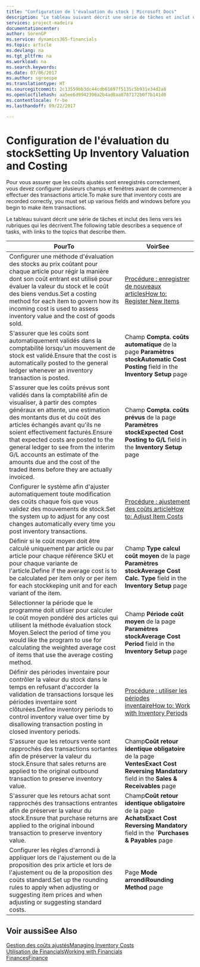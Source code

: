 ```yaml
---
title: "Configuration de l'évaluation du stock | Microsoft Docs"
description: "Le tableau suivant décrit une série de tâches et inclut des liens vers les rubriques qui les décrivent."
services: project-madeira
documentationcenter: 
author: SorenGP
ms.service: dynamics365-financials
ms.topic: article
ms.devlang: na
ms.tgt_pltfrm: na
ms.workload: na
ms.search.keywords: 
ms.date: 07/06/2017
ms.author: sgroespe
ms.translationtype: HT
ms.sourcegitcommit: 2c13559bb3dc44cdb61697f5135c5b931e34d2a8
ms.openlocfilehash: aa5ee6d9942390a2b4ad0aa8787172b0f7b141d0
ms.contentlocale: fr-be
ms.lasthandoff: 09/22/2017

---
```

# <a name="setting-up-inventory-valuation-and-costing"></a><span data-ttu-id="808a9-103">Configuration de l'évaluation du stock</span><span class="sxs-lookup"><span data-stu-id="808a9-103">Setting Up Inventory Valuation and Costing</span></span>
<span data-ttu-id="808a9-104">Pour vous assurer que les coûts ajustés sont enregistrés correctement, vous devez configurer plusieurs champs et fenêtres avant de commencer à effectuer des transactions article.</span><span class="sxs-lookup"><span data-stu-id="808a9-104">To make sure that inventory costs are recorded correctly, you must set up various fields and windows before you begin to make item transactions.</span></span>

<span data-ttu-id="808a9-105">Le tableau suivant décrit une série de tâches et inclut des liens vers les rubriques qui les décrivent.</span><span class="sxs-lookup"><span data-stu-id="808a9-105">The following table describes a sequence of tasks, with links to the topics that describe them.</span></span>

|<span data-ttu-id="808a9-106">**Pour**</span><span class="sxs-lookup"><span data-stu-id="808a9-106">**To**</span></span>|<span data-ttu-id="808a9-107">**Voir**</span><span class="sxs-lookup"><span data-stu-id="808a9-107">**See**</span></span>|  
|------------|-------------|  
|<span data-ttu-id="808a9-108">Configurer une méthode d'évaluation des stocks au prix coûtant pour chaque article pour régir la manière dont son coût entrant est utilisé pour évaluer la valeur du stock et le coût des biens vendus.</span><span class="sxs-lookup"><span data-stu-id="808a9-108">Set a costing method for each item to govern how its incoming cost is used to assess inventory value and the cost of goods sold.</span></span>|[<span data-ttu-id="808a9-109">Procédure : enregistrer de nouveaux articles</span><span class="sxs-lookup"><span data-stu-id="808a9-109">How to: Register New Items</span></span>](inventory-how-register-new-items.md)|  
|<span data-ttu-id="808a9-110">S'assurer que les coûts sont automatiquement validés dans la comptabilité lorsqu'un mouvement de stock est validé.</span><span class="sxs-lookup"><span data-stu-id="808a9-110">Ensure that the cost is automatically posted to the general ledger whenever an inventory transaction is posted.</span></span>|<span data-ttu-id="808a9-111">Champ **Compta. coûts automatique** de la page **Paramètres stock**</span><span class="sxs-lookup"><span data-stu-id="808a9-111">**Automatic Cost Posting** field in the **Inventory Setup** page</span></span>|  
|<span data-ttu-id="808a9-112">S'assurer que les coûts prévus sont validés dans la comptabilité afin de visualiser, à partir des comptes généraux en attente, une estimation des montants dus et du coût des articles échangés avant qu'ils ne soient effectivement facturés.</span><span class="sxs-lookup"><span data-stu-id="808a9-112">Ensure that expected costs are posted to the general ledger to see from the interim G/L accounts an estimate of the amounts due and the cost of the traded items before they are actually invoiced.</span></span>|<span data-ttu-id="808a9-113">Champ **Compta. coûts prévus** de la page **Paramètres stock**</span><span class="sxs-lookup"><span data-stu-id="808a9-113">**Expected Cost Posting to G/L** field in the **Inventory Setup** page</span></span>|  
|<span data-ttu-id="808a9-114">Configurer le système afin d'ajuster automatiquement toute modification des coûts chaque fois que vous validez des mouvements de stock.</span><span class="sxs-lookup"><span data-stu-id="808a9-114">Set the system up to adjust for any cost changes automatically every time you post inventory transactions.</span></span>|[<span data-ttu-id="808a9-115">Procédure : ajustement des coûts article</span><span class="sxs-lookup"><span data-stu-id="808a9-115">How to: Adjust Item Costs</span></span>](inventory-how-adjust-item-costs.md)|  
|<span data-ttu-id="808a9-116">Définir si le coût moyen doit être calculé uniquement par article ou par article pour chaque référence SKU et pour chaque variante de l'article.</span><span class="sxs-lookup"><span data-stu-id="808a9-116">Define if the average cost is to be calculated per item only or per item for each stockkeping unit and for each variant of the item.</span></span>|<span data-ttu-id="808a9-117">Champ **Type calcul coût moyen** de la page **Paramètres stock**</span><span class="sxs-lookup"><span data-stu-id="808a9-117">**Average Cost Calc. Type** field in the **Inventory Setup** page</span></span>|  
|<span data-ttu-id="808a9-118">Sélectionner la période que le programme doit utiliser pour calculer le coût moyen pondéré des articles qui utilisent la méthode évaluation stock Moyen.</span><span class="sxs-lookup"><span data-stu-id="808a9-118">Select the period of time you would like the program to use for calculating the weighted average cost of items that use the average costing method.</span></span>|<span data-ttu-id="808a9-119">Champ **Période coût moyen** de la page **Paramètres stock**</span><span class="sxs-lookup"><span data-stu-id="808a9-119">**Average Cost Period** field in the **Inventory Setup** page</span></span>|  
|<span data-ttu-id="808a9-120">Définir des périodes inventaire pour contrôler la valeur du stock dans le temps en refusant d'accorder la validation de transactions lorsque les périodes inventaire sont clôturées.</span><span class="sxs-lookup"><span data-stu-id="808a9-120">Define inventory periods to control inventory value over time by disallowing transaction posting in closed inventory periods.</span></span>|[<span data-ttu-id="808a9-121">Procédure : utiliser les périodes inventaire</span><span class="sxs-lookup"><span data-stu-id="808a9-121">How to: Work with Inventory Periods</span></span>](finance-how-to-work-with-inventory-periods.md)|  
|<span data-ttu-id="808a9-122">S'assurer que les retours vente sont rapprochés des transactions sortantes afin de préserver la valeur du stock.</span><span class="sxs-lookup"><span data-stu-id="808a9-122">Ensure that sales returns are applied to the original outbound transaction to preserve inventory value.</span></span>|<span data-ttu-id="808a9-123">Champ**Coût retour identique obligatoire** de la page **Ventes**</span><span class="sxs-lookup"><span data-stu-id="808a9-123">**Exact Cost Reversing Mandatory** field in the **Sales & Receivables** page</span></span>|  
|<span data-ttu-id="808a9-124">S'assurer que les retours achat sont rapprochés des transactions entrantes afin de préserver la valeur du stock.</span><span class="sxs-lookup"><span data-stu-id="808a9-124">Ensure that purchase returns are applied to the original inbound transaction to preserve inventory value.</span></span>|<span data-ttu-id="808a9-125">Champ**Coût retour identique obligatoire** de la page **Achats**</span><span class="sxs-lookup"><span data-stu-id="808a9-125">**Exact Cost Reversing Mandatory** field in the **´Purchases & Payables** page</span></span>|
|<span data-ttu-id="808a9-126">Configurer les règles d'arrondi à appliquer lors de l'ajustement ou de la proposition des prix article et lors de l'ajustement ou de la proposition des coûts standard.</span><span class="sxs-lookup"><span data-stu-id="808a9-126">Set up the rounding rules to apply when adjusting or suggesting item prices and when adjusting or suggesting standard costs.</span></span>|<span data-ttu-id="808a9-127">Page **Mode arrondi**</span><span class="sxs-lookup"><span data-stu-id="808a9-127">**Rounding Method** page</span></span>|  

## <a name="see-also"></a><span data-ttu-id="808a9-128">Voir aussi</span><span class="sxs-lookup"><span data-stu-id="808a9-128">See Also</span></span>  
[<span data-ttu-id="808a9-129">Gestion des coûts ajustés</span><span class="sxs-lookup"><span data-stu-id="808a9-129">Managing Inventory Costs</span></span>](finance-manage-inventory-costs.md)  
[<span data-ttu-id="808a9-130">Utilisation de Financials</span><span class="sxs-lookup"><span data-stu-id="808a9-130">Working with Financials</span></span>](ui-work-product.md)  
[<span data-ttu-id="808a9-131">Finances</span><span class="sxs-lookup"><span data-stu-id="808a9-131">Finance</span></span>](finance.md)  

